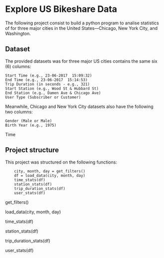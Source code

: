 # Explore US Bikeshare Data

The following project consist to build a python program to analise statistics of for three major cities in the United States—Chicago, New York City, and Washington.


## Dataset

The provided datasets was for three major US cities contains the same six (6) columns:

    Start Time (e.g., 23-06-2017  15:09:32)
    End Time (e.g., 23-06-2017  15:14:53)
    Trip Duration (in seconds - e.g., 321)
    Start Station (e.g., Wood St & Hubbard St)
    End Station (e.g., Damen Ave & Chicago Ave)
    User Type (Subscriber or Customer)

Meanwhile, Chicago and New York City datasets also have the following two columns:

    Gender (Male or Male)
    Birth Year (e.g., 1975)

Time

## Project structure

This project was structured on the following functions:

        city, month, day = get_filters()
        df = load_data(city, month, day)
        time_stats(df)
        station_stats(df)
        trip_duration_stats(df)
        user_stats(df)

get_filters()

load_data(city, month, day)

time_stats(df)

station_stats(df)

trip_duration_stats(df)

user_stats(df)


